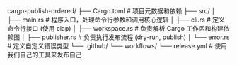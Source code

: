 cargo-publish-ordered/
├── Cargo.toml # 项目元数据和依赖
├── src/
│ ├── main.rs # 程序入口，处理命令行参数和调用核心逻辑
│ ├── cli.rs # 定义命令行接口 (使用 clap)
│ ├── workspace.rs # 负责解析 Cargo 工作区和构建依赖图
│ ├── publisher.rs # 负责执行发布流程 (dry-run, publish)
│ └── error.rs # 定义自定义错误类型
└── .github/
└── workflows/
└── release.yml # 使用我们自己的工具来发布自己